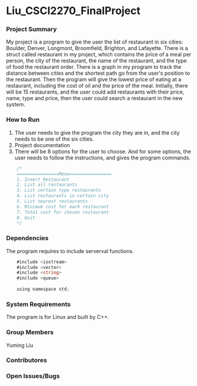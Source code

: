 # Liu_CSCI2270_FinalProject
### Project Summary
My project is a program to give the user the list of restaurant in six cities: Boulder, Denver, Longmont, Broomfield, Brighton, and Lafayette. There is a struct called restaurant in my project, which contains the price of a meal per person, the city of the restaurant, the name of the restaurant, and the type of food the restaurant order. There is a graph in my program to track the distance between cities and the shortest path go from the user's position to the restaurant. Then the program will give the lowest price of eating at a restaurant, including the cost of oil and the price of the meal. Initially, there will be 15 restaurants, and the user could add restaurants with their price, name, type and price, then the user could search a restaurant in the new system. 
### How to Run
1. The user needs to give the program the city they are in, and the city needs to be one of the six cities. 
2. Project documentation
3. There will be 8 options for the user to choose. And for some options, the user needs to follow the instructions, and gives the program commands. 
```go
    /*
    ================Menu================
    1. Insert Restaurant
    2. List all restaurants
    3. List certain type restaurants
    4. List restaurants in certain city
    5. List nearest restaurants
    6. Minimum cost for each restaurant
    7. Total cost for chosen restaurant
    8. Quit
    */
```
### Dependencies
The program requires to include serverval functions.
```go
    #include <iostream>
    #include <vector>
    #include <string>
    #include <queue>
    
    using namespace std;
````
### System Requirements
The program is for Linux and built by C++.
### Group Members
Yuming Liu
### Contributores
### Open Issues/Bugs
